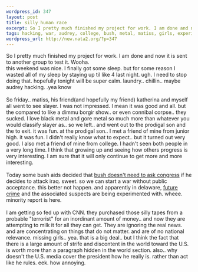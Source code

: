 ```yaml
--- 
wordpress_id: 347
layout: post
title: silly human race
excerpt: So I pretty much finished my project for work. I am done and now it is sent to another group to test it. Wooha. this weekend was nice. I finally got some sleep. but for some reason I wasted all of my sleep by staying up til like 4 last night. ugh. I need to stop doing that. hopefully tonight will be super calm. laundry.. chillin.. maybe audrey hacking. .yea knowSo friday.. matiss, ...
tags: hacking, war, audrey, college, bush, metal, matiss, girls, experiment, iraq
wordpress_url: http://new.nata2.org/?p=347
---
```

So I pretty much finished my project for work. I am done and now it is sent to another group to test it. Wooha. <br/>this weekend was nice. I finally got some sleep. but for some reason I wasted all of my sleep by staying up til like 4 last night. ugh. I need to stop doing that. hopefully tonight will be super calm. laundry.. chillin.. maybe audrey hacking. .yea know<br/><br/>So friday.. matiss, his friend(and hopefully my friend) katherina and myself all went to see slayer. I was not impressed. I mean it was good and all. but the compared to like a dimmu borgir show.. or even connibal corpse.. they sucked. I love black metal and gore metal so much more than whatever you would classify slayer as.. so we left.. and went out to the prodigal son and the to exit. it was fun. at the prodigal son.. I met a friend of mine from junior high. it was fun. I didn't really know what to expect.. but it turned out very good. I also met a friend of mine from college. I hadn't seen both people in a very long time.  I think  that growing up and seeing how others progress is very interesting. I am sure that it will only continue to get more and more interesting. <br/><br/>Today some bush aids decided that <a href="http://www.washingtonpost.com/wp-dyn/articles/A61040-2002Aug25.html">bush doesn't need to ask congress</a> if he decides to attack iraq. sweet. so we can start a war without public acceptance. this better not happen. and apparently in delaware, <a href="http://www.chron.com/cs/CDA/story.hts/nation/1548489">future crime</a> and the associated suspects are being experimented with. wheee. minority report is here. <br/><br/>I am getting so fed up with CNN. they purchased those silly tapes from a probable "terrorist" for an inordinant amount of money.. and now they are attempting to milk it for all they can get. They are ignoring the real news. and are concentrating on things that do not matter. and are of no national relevance. missing girls.. yea. that is a big deal.. but I think the fact that there is a large amount of strife and discontent in the world toward the U.S. is worth more than a paragraph hidden in the world section. also.. why doesn't the U.S. media cover the president how he really is. rather than act like he rules. eek. how annoying. 
